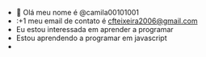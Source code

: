 - 👋 Olá meu nome é @camila00101001
- :+1 meu email de contato é cfteixeira2006@gmail.com
- Eu estou interessada em aprender a programar
- Estou aprendendo a programar em javascript
- 

<!---
camila00101001/camila00101001 is a ✨ special ✨ repository because its `README.md` (this file) appears on your GitHub profile.
You can click the Preview link to take a look at your changes.
--->
